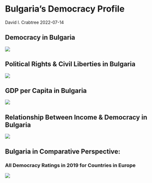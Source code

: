 Bulgaria’s Democracy Profile
================
David I. Crabtree
2022-07-14

## Democracy in Bulgaria

![](C:\Users\David\Desktop\PROGRA~1\FILESA~1\DEMOCR~1\reports\BULGAR~1/figure-gfm/Demscore-1.png)<!-- -->

## Political Rights & Civil Liberties in Bulgaria

![](C:\Users\David\Desktop\PROGRA~1\FILESA~1\DEMOCR~1\reports\BULGAR~1/figure-gfm/Political%20Rights%20&%20Civil%20Libs-1.png)<!-- -->

## GDP per Capita in Bulgaria

![](C:\Users\David\Desktop\PROGRA~1\FILESA~1\DEMOCR~1\reports\BULGAR~1/figure-gfm/GDP%20per%20Capita-1.png)<!-- -->

## Relationship Between Income & Democracy in Bulgaria

![](C:\Users\David\Desktop\PROGRA~1\FILESA~1\DEMOCR~1\reports\BULGAR~1/figure-gfm/Income%20&%20Dem-1.png)<!-- -->

## Bulgaria in Comparative Perspective:

### All Democracy Ratings in 2019 for Countries in Europe

![](C:\Users\David\Desktop\PROGRA~1\FILESA~1\DEMOCR~1\reports\BULGAR~1/figure-gfm/Democracy%20in%20Comparative%20Perspective-1.png)<!-- -->

